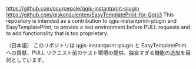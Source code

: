 https://github.com/sourcepole/qgis-instantprint-plugin https://github.com/giskonsulenten/EasyTemplatePrint-for-Qgis3 This repository is intended as a contribution to qgis-instantprint-plugin and EasyTemplatePrint, to provide a test environment before PULL requests and to add functionality that is too proprietary. 

（日本語） このリポジトリは qgis-instantprint-plugin と EasyTemplatePrint への貢献、PULL リクエスト前のテスト環境の提供、独自すぎる機能の追加を目的としています。